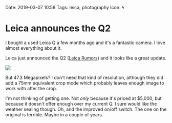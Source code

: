 Date: 2019-03-07 10:58
Tags: leica, photography
Icon: 🌀

# Leica announces the Q2

I bought a used Leica Q a few months ago and it's a fantastic camera. I love almost everything about it.

Leica just announced the Q2 ([Leica Rumors](https://leicarumors.com/2019/03/07/leica-q2-camera-officially-announced.aspx/#more-57077)) and it looks like a great update.

![](https://www.baty.blog/_img/2019/Leica-Q2-camera.jpg)

But 47.3 Megapixels? I don't need that kind of resolution, although they did add a 75mm equivalent crop mode which probably leaves enough image to work with after the crop.

I'm not thinking of getting one. Not _only_ because it's priced at $5,000, but because it doesn't offer enough over my current Q. I sure would like the weather sealing though. Oh, and the improved on/off switch. The one on the original is terrible. Maybe in a couple of years.

